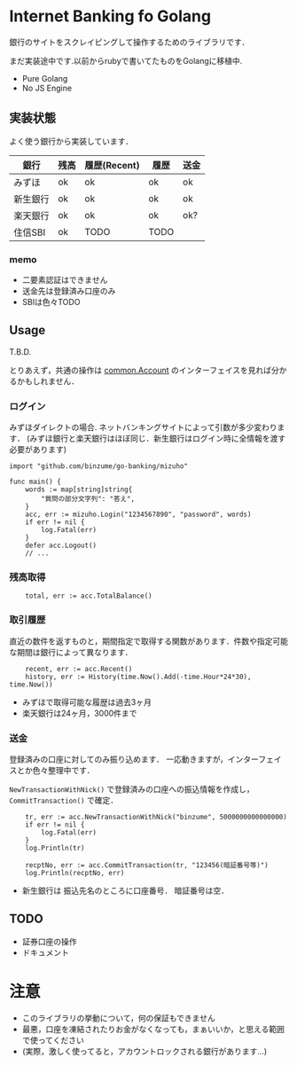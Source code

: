 # Internet Banking fo Golang

銀行のサイトをスクレイピングして操作するためのライブラリです．

まだ実装途中です.以前からrubyで書いてたものをGolangに移植中. 

- Pure Golang
- No JS Engine


## 実装状態

よく使う銀行から実装しています．

| 銀行     | 残高 | 履歴(Recent) | 履歴  | 送金 |
|----------|------|--------------|-------|------|
| みずほ   | ok   | ok           | ok    | ok   |
| 新生銀行 | ok   | ok           | ok    | ok   |
| 楽天銀行 | ok   | ok           | ok    | ok?  |
| 住信SBI  | ok   | TODO         | TODO  |      |

### memo

- 二要素認証はできません
- 送金先は登録済み口座のみ
- SBIは色々TODO

## Usage

T.B.D.

とりあえず，共通の操作は [common.Account](common/common.go) のインターフェイスを見れば分かるかもしれません．

### ログイン

みずほダイレクトの場合.
ネットバンキングサイトによって引数が多少変わります．
(みずほ銀行と楽天銀行はほぼ同じ．新生銀行はログイン時に全情報を渡す必要があります)

```golang
import "github.com/binzume/go-banking/mizuho"

func main() {
	words := map[string]string{
		"質問の部分文字列": "答え",
	}
	acc, err := mizuho.Login("1234567890", "password", words)
	if err != nil {
		log.Fatal(err)
	}
	defer acc.Logout()
	// ...
```

### 残高取得

```golang
	total, err := acc.TotalBalance()
```

### 取引履歴

直近の数件を返すものと，期間指定で取得する関数があります．件数や指定可能な期間は銀行によって異なります．

```golang
	recent, err := acc.Recent()
	history, err := History(time.Now().Add(-time.Hour*24*30), time.Now())
```

- みずほで取得可能な履歴は過去3ヶ月
- 楽天銀行は24ヶ月，3000件まで


### 送金

登録済みの口座に対してのみ振り込めます．
 一応動きますが，インターフェイスとか色々整理中です．

`NewTransactionWithNick()` で登録済みの口座への振込情報を作成し，`CommitTransaction()` で確定．


```golang
	tr, err := acc.NewTransactionWithNick("binzume", 5000000000000000)
	if err != nil {
		log.Fatal(err)
	}
	log.Println(tr)

	recptNo, err := acc.CommitTransaction(tr, "123456(暗証番号等)")
	log.Println(recptNo, err)
```

- 新生銀行は 振込先名のところに口座番号． 暗証番号は空．

## TODO

- 証券口座の操作
- ドキュメント

# 注意

- このライブラリの挙動について，何の保証もできません
- 最悪，口座を凍結されたりお金がなくなっても，まぁいいか，と思える範囲で使ってください
- (実際，激しく使ってると，アカウントロックされる銀行があります...)
